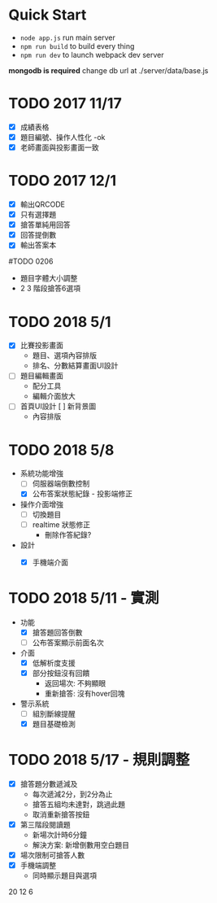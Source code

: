 # Quick Start
* `node app.js` run main server
* `npm run build` to build every thing
* `npm run dev` to launch webpack dev server

**mongodb is required**
change db url at ./server/data/base.js

# TODO 2017 11/17
- [x] 成績表格
- [x] 題目編號、操作人性化    -ok
- [x] 老師畫面與投影畫面一致

# TODO 2017 12/1
- [x] 輸出QRCODE
- [x] 只有選擇題
- [x] 搶答單純用回答
- [x] 回答提倒數
- [x] 輸出答案本

#TODO 0206
* 題目字體大小調整
* 2 3 階段搶答6選項

# TODO 2018 5/1
- [x] 比賽投影畫面
    - 題目、選項內容排版
    - 排名、分數結算畫面UI設計
- [ ] 題目編輯畫面
    - 配分工具
    - 編輯介面放大
- [ ] 首頁UI設計
    [ ] 新背景圖
    - 內容排版

# TODO 2018 5/8
- 系統功能增強
    - [ ] 伺服器端倒數控制
    - [x] 公布答案狀態紀錄 - 投影端修正
- 操作介面增強
    - [ ] 切換題目
    - [ ] realtime 狀態修正
        - 刪除作答紀錄?
- 設計
    - [x] 手機端介面


# TODO 2018 5/11 - 實測
- 功能
    - [x] 搶答題回答倒數
    - [ ] 公布答案顯示前面名次
- 介面
    - [x] 低解析度支援
    - [x] 部分按鈕沒有回饋
        - 返回場次: 不夠顯眼
        - 重新搶答: 沒有hover回塊
- 警示系統
    - [ ] 組別斷線提醒
    - [x] 題目基礎檢測

# TODO 2018 5/17 - 規則調整
- [x] 搶答題分數遞減及
    - 每次遞減2分，到2分為止
    - 搶答五組均未達對，跳過此題
    - 取消重新搶答按鈕
- [x] 第三階段閱讀題
    - 新場次計時6分鐘
    - 解決方案: 新增倒數用空白題目
- [x] 場次限制可搶答人數
- [x] 手機端調整
    - 同時顯示題目與選項

20
12
6
